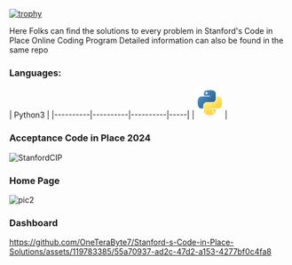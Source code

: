 [![trophy](https://github-profile-trophy.vercel.app/?username=ryo-ma&theme=onedark)](https://github.com/ryo-ma/github-profile-trophy)

Here Folks can find the solutions to every problem in Stanford's Code in Place Online Coding Program
Detailed information can also be found in the same repo

### Languages:
| Python3 |
|----------|----------|----------|-----|
|<img src="https://github.com/devicons/devicon/blob/master/icons/python/python-original.svg" title="Python"  alt="Python" width="55" height="55"/>|

<h3>Acceptance Code in Place 2024</h3> 

![StanfordCIP](https://github.com/OneTeraByte7/Stanford-s-Code-in-Place-Solutions/assets/119783385/59a8138b-7674-4cf1-80d9-8301363b661b)

<h3>Home Page</h3>

![pic2](https://github.com/OneTeraByte7/Stanford-s-Code-in-Place-Solutions/assets/119783385/53e45d98-1f7b-4132-a7ae-2bf70b0b662e)


<h3>Dashboard</h3>

https://github.com/OneTeraByte7/Stanford-s-Code-in-Place-Solutions/assets/119783385/55a70937-ad2c-47d2-a153-4277bf0c4fa8

